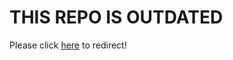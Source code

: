<h1>THIS REPO IS OUTDATED</h1>
<p>Please click <a href="https://github.com/abdshd/DiabudiOS">here</a> to redirect!</p>
